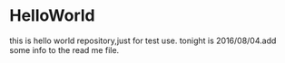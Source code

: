# HelloWorld
this is hello world repository,just for test use.
tonight is 2016/08/04.add some info to the read me file.
